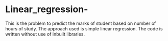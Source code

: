 # Linear_regression-
This is the problem to predict the marks of student based on number of hours of study. The approach used is simple linear regression. The code is written without use of inbuilt libraries.
